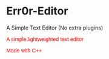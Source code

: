 # Err0r-Editor
A Simple Text Editor (No extra plugins)
<font face="arial" color="red"><p>A simple,lightweighted text editor</p>
  <p>Made with C++</p></font>
